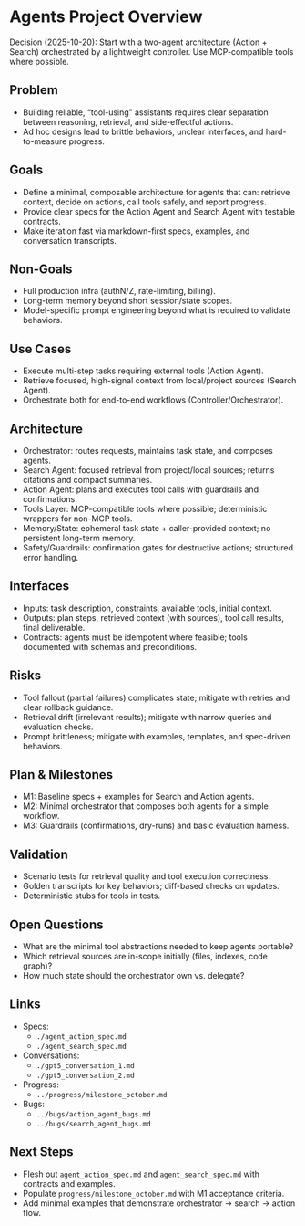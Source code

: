 Agents Project Overview
=======================

Decision (2025-10-20): Start with a two-agent architecture (Action + Search) orchestrated by a lightweight controller. Use MCP-compatible tools where possible.

Problem
-------
- Building reliable, “tool-using” assistants requires clear separation between reasoning, retrieval, and side-effectful actions.
- Ad hoc designs lead to brittle behaviors, unclear interfaces, and hard-to-measure progress.

Goals
-----
- Define a minimal, composable architecture for agents that can: retrieve context, decide on actions, call tools safely, and report progress.
- Provide clear specs for the Action Agent and Search Agent with testable contracts.
- Make iteration fast via markdown-first specs, examples, and conversation transcripts.

Non-Goals
---------
- Full production infra (authN/Z, rate-limiting, billing).
- Long-term memory beyond short session/state scopes.
- Model-specific prompt engineering beyond what is required to validate behaviors.

Use Cases
---------
- Execute multi-step tasks requiring external tools (Action Agent).
- Retrieve focused, high-signal context from local/project sources (Search Agent).
- Orchestrate both for end-to-end workflows (Controller/Orchestrator).

Architecture
------------
- Orchestrator: routes requests, maintains task state, and composes agents.
- Search Agent: focused retrieval from project/local sources; returns citations and compact summaries.
- Action Agent: plans and executes tool calls with guardrails and confirmations.
- Tools Layer: MCP-compatible tools where possible; deterministic wrappers for non-MCP tools.
- Memory/State: ephemeral task state + caller-provided context; no persistent long-term memory.
- Safety/Guardrails: confirmation gates for destructive actions; structured error handling.

Interfaces
----------
- Inputs: task description, constraints, available tools, initial context.
- Outputs: plan steps, retrieved context (with sources), tool call results, final deliverable.
- Contracts: agents must be idempotent where feasible; tools documented with schemas and preconditions.

Risks
-----
- Tool fallout (partial failures) complicates state; mitigate with retries and clear rollback guidance.
- Retrieval drift (irrelevant results); mitigate with narrow queries and evaluation checks.
- Prompt brittleness; mitigate with examples, templates, and spec-driven behaviors.

Plan & Milestones
-----------------
- M1: Baseline specs + examples for Search and Action agents.
- M2: Minimal orchestrator that composes both agents for a simple workflow.
- M3: Guardrails (confirmations, dry-runs) and basic evaluation harness.

Validation
----------
- Scenario tests for retrieval quality and tool execution correctness.
- Golden transcripts for key behaviors; diff-based checks on updates.
- Deterministic stubs for tools in tests.

Open Questions
--------------
- What are the minimal tool abstractions needed to keep agents portable?
- Which retrieval sources are in-scope initially (files, indexes, code graph)?
- How much state should the orchestrator own vs. delegate?

Links
-----
- Specs:
  - `./agent_action_spec.md`
  - `./agent_search_spec.md`
- Conversations:
  - `./gpt5_conversation_1.md`
  - `./gpt5_conversation_2.md`
- Progress:
  - `../progress/milestone_october.md`
- Bugs:
  - `../bugs/action_agent_bugs.md`
  - `../bugs/search_agent_bugs.md`

Next Steps
----------
- Flesh out `agent_action_spec.md` and `agent_search_spec.md` with contracts and examples.
- Populate `progress/milestone_october.md` with M1 acceptance criteria.
- Add minimal examples that demonstrate orchestrator → search → action flow.
